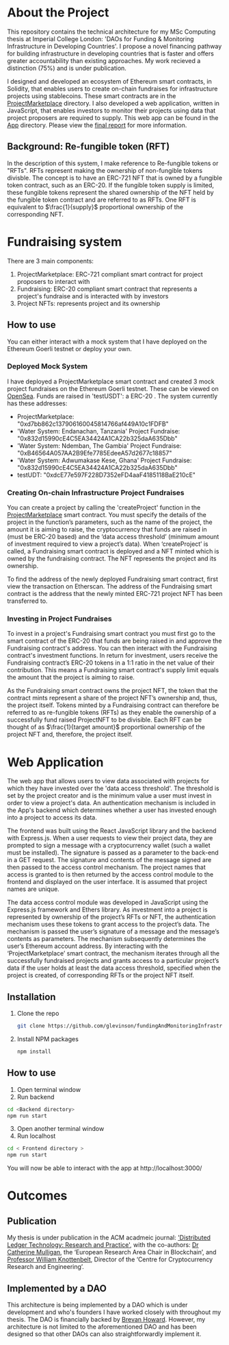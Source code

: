 # About the Project
This repository contains the technical architecture for my MSc Computing thesis at Imperial College London: 'DAOs for Funding & Monitoring Infrastructure in Developing Countries'. I propose a novel financing pathway for building infrastructure in developing countries that is faster and offers greater accountability than existing approaches. My work recieved a distinction (75%) and is under publication.

I designed and developed an ecosystem of Ethereum smart contracts, in Solidity, that enables users to create on-chain fundraises for infrastructure projects using stablecoins. These smart contracts are in the [ProjectMarketplace](ProjectMarketplace) directory. I also developed a web application, written in JavaScript, that enables investors to monitor their projects using data that project proposers are required to supply. This web app can be found in the [App](App) directory. Please view the [final report](final_report.pdf) for more information.

## Background: Re-fungible token (RFT)
In the description of this system, I make reference to Re-fungible tokens or "RFTs". RFTs represent making the ownership of non-fungible tokens divisble. The concept is to have an ERC-721 NFT that is owned by a fungible token contract, such as an ERC-20. If the fungible token supply is limited, these fungible tokens represent the shared ownership of the NFT held by the fungible token contract and are referred to as RFTs. One RFT is equivalent to $\frac{1}{supply}$ proportional ownership of the corresponding NFT.

# Fundraising system
There are 3 main components:

1. ProjectMarketplace: ERC-721 compliant smart contract for project proposers to interact with
2. Fundraising: ERC-20 compliant smart contract that represents a project's fundraise and is interacted with by investors
3. Project NFTs: represents project and its ownership

## How to use
You can either interact with a mock system that I have deployed on the Ethereum Goerli testnet or deploy your own.

### Deployed Mock System
I have deployed a ProjectMarketplace smart contract and created 3 mock project fundraises on the Ethereum Goerli testnet. These can be viewed on [OpenSea](https://testnets.opensea.io/collection/the-springdao-projectmarketplace-v2). Funds are raised in 'testUSDT': a ERC-20 . The system currently has these addresses:

- ProjectMarketplace: "0xd7bb862c137906160045814766af449A10c1FDFB"
- 'Water System: Endanachan, Tanzania' Project Fundraise: "0x832d15990cE4C5EA34424A1CA22b325daA635Dbb"
- 'Water System: Ndemban, The Gambia' Project Fundraise: "0xB46564A057AA2B9Efe7785EdeeA57d2677c18857"
- 'Water System: Adwumakase Kese, Ghana' Project Fundraise: "0x832d15990cE4C5EA34424A1CA22b325daA635Dbb"
- testUDT: "0xdcE77e597F228D7352eFD4aaF4185118BaE210cE"

### Creating On-chain Infrastructure Project Fundraises
You can create a project by calling the 'createProject' function in the [ProjectMarketplace](ProjectMarketplace/contracts/ProjectMarketplace.sol) smart contract. You must specify the details of the project in the function’s parameters, such as the name of the project, the amount it is aiming to raise, the cryptocurrency that funds are raised in (must be ERC-20 based) and the ‘data access threshold’ (minimum amount of investment required to view a project’s data). When ‘createProject’ is called, a Fundraising smart contract is deployed and a NFT minted which is owned by the fundraising contract. The NFT represents the project and its ownership.

To find the address of the newly deployed Fundraising smart contract, first view the transaction on Etherscan. The address of the Fundraising smart contract is the address that the newly minted ERC-721 project NFT has been transferred to.

### Investing in Project Fundraises
To invest in a project's Fundraising smart contract you must first go to the smart contract of the ERC-20 that funds are being raised in and approve the Fundraising contract's address. You can then interact with the Fundraising contract's investment functions. In return for investment, users receive the Fundraising contract’s ERC-20 tokens in a 1:1 ratio in the net value of their contribution. This means a Fundraising smart contract's supply limit equals the amount that the project is aiming to raise. 

As the Fundraising smart contract owns the project NFT, the token that the contract mints represent a share of the project NFT’s ownership and, thus, the project itself. Tokens minted by a Fundraising contract can therefore be referred to as re-fungible tokens (RFTs) as they enable the ownership of a successfully fund raised ProjectNFT to be divisible. Each RFT can be thought of as $\frac{1}{target amount}$ proportional ownership of the project NFT and, therefore, the project itself. 

# Web Application
The web app that allows users to view data associated with projects for which they have invested over the 'data access threshold'. The threshold is set by the project creator and is the minimum value a user must invest in order to view a project's data. An authentication mechanism is included in the App's backend which determines whether a user has invested enough into a project to access its data.

The frontend was built using the React JavaScript library and the backend with Express.js. When a user requests to view their project data, they are prompted to sign a message with a cryptocurrency wallet (such a wallet must be installed). The signature is passed as a parameter to the back-end in a GET request. The signature and contents of the message signed are then passed to the access control mechanism. The project names that access is granted to is then returned by the access control module to the frontend and displayed on the user interface. It is assumed that project names are unique.

The data access control module was developed in JavaScript using the Express.js framework and Ethers library. As investment into a project is represented by ownership of the project’s RFTs or NFT, the authentication mechanism uses these tokens to grant access to the project’s data. The mechanism is passed the user’s signature of a message and the message’s contents as parameters. The mechanism subsequently determines the user’s Ethereum account address. By interacting with the ‘ProjectMarketplace’ smart contract, the mechanism iterates through all the successfully fundraised projects and grants access to a particular project’s data if the user holds at least the data access threshold, specified when the project is created, of corresponding RFTs or the project NFT itself.

## Installation
1. Clone the repo
   ```sh
   git clone https://github.com/glevinson/fundingAndMonitoringInfrastructure.git
   ```
2. Install NPM packages
   ```sh
   npm install
   ```

## How to use
1. Open terminal window
2. Run backend
  ```sh
  cd <Backend directory>
  npm run start
  ```
3. Open another terminal window
4. Run localhost
  ```sh
  cd < Frontend directory >
  npm run start
  ```

You will now be able to interact with the app at http://localhost:3000/

# Outcomes

## Publication
My thesis is under publication in the ACM acadmeic journal: ['Distributed Ledger Technology: Research and Practice'](https://dl.acm.org/journal/dlt), with the co-authors: [Dr Catherine Mulligan](https://www.imperial.ac.uk/people/c.mulligan), the ‘European Research Area Chair in Blockchain’, and [Professor William Knottenbelt](https://www.imperial.ac.uk/people/w.knottenbelt), Director of the ‘Centre for Cryptocurrency Research and Engineering’.


## Implemented by a DAO
This architecture is being implemented by a DAO which is under development and who's founders I have worked closely with throughout my thesis. The DAO is financially backed by [Brevan Howard](https://www.brevanhoward.com/). However, my architecture is not limited to the aforementioned DAO and has been designed so that other DAOs can also straightforwardly implement it.
